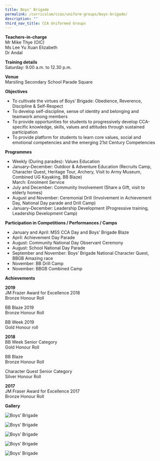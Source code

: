 ```yaml
---
title: Boys’ Brigade
permalink: /curriculum/ccas/uniform-groups/boys-brigade/
description: ""
third_nav_title: CCA Uniformed Groups
---
```

**Teachers-in-charge**  
Mr Mike Thye (OIC)  
Ms Lee Yu Xuan Elizabeth  
Dr Andal

**Training details**  
Saturday: 9.00 a.m. to 12.30 p.m.

**Venue**  
Marsiling Secondary School Parade Square

**Objectives**

*   To cultivate the virtues of Boys’ Brigade: Obedience, Reverence, Discipline & Self-Respect
*   To develop self-discipline, sense of identity and belonging and teamwork among members
*   To provide opportunities for students to progressively develop CCA-specific knowledge, skills, values and attitudes through sustained participation
*   To provide platform for students to learn core values, social and emotional competencies and the emerging 21st Century Competencies

**Programmes**

*   Weekly (During parades): Values Education
*   January–December: Outdoor & Adventure Education (Recruits Camp, Character Quest, Heritage Tour, Archery, Visit to Army Museum, Combined UG Kayaking, BB Blaze)  
    March: Enrolment Service
*   July and December: Community Involvement (Share a Gift, visit to elderly homes)
*   August and November: Ceremonial Drill (Involvement in Achievement Day, National Day parade and Drill Camp)
*   January–December: Leadership Development (Progressive training, Leadership Development Camp)

**Participation in Competitions / Performances / Camps**

*   January and April: MSS CCA Day and Boys’ Brigade Blaze
*   April: Achievement Day Parade
*   August: Community National Day Observant Ceremony
*   August: School National Day Parade
*   September and November: Boys’ Brigade National Character Quest, BBGB Amazing race
*   November: BB Drill Camp
*   November: BBGB Combined Camp

**Achievements**

**2019**  
JM Frazer Award for Excellence 2018  
Bronze Honour Roll

BB Blaze 2019  
Bronze Honour Roll

BB Week 2019  
Gold Honour roll

**2018**  
BB Week Senior Category  
Gold Honour Roll

BB Blaze  
Bronze Honour Roll

Character Quest Senior Category  
Silver Honour Roll

**2017**  
JM Fraser Award for Excellence 2017  
Bronze Honour Roll

**Gallery**

![Boys’ Brigade](/images/Boys’%20Brigade_1.jpg)

![Boys’ Brigade](/images/Boys’%20Brigade_2.jpg)

![Boys’ Brigade](/images/Boys’%20Brigade_3.jpg)

![Boys’ Brigade](/images/Boys’%20Brigade_4.jpg)

![Boys’ Brigade](/images/Boys’%20Brigade_5.jpg)